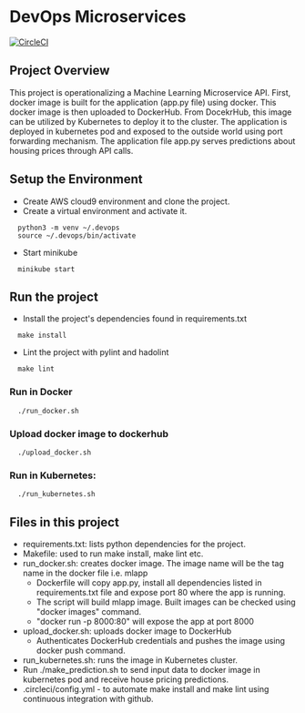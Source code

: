 # DevOps Microservices

[![CircleCI](https://circleci.com/gh/walidoc/DevOps_Microservices.svg?style=svg)](https://circleci.com/gh/walidoc/DevOps_Microservices)

## Project Overview
This project is operationalizing a Machine Learning Microservice API. First, docker image is built for the application (app.py file) using docker. This docker image is then uploaded to DockerHub. From DocekrHub, this image can be utilized by Kubernetes to deploy it to the cluster. The application is deployed in kubernetes pod and exposed to the outside world using port forwarding mechanism. The application file app.py serves predictions about housing prices through API calls.

## Setup the Environment
- Create AWS cloud9 environment and clone the project.
- Create a virtual environment and activate it. 
```
  python3 -m venv ~/.devops
  source ~/.devops/bin/activate
```
- Start minikube 
```
  minikube start
```
## Run the project
- Install the project's dependencies found in requirements.txt
```
  make install
```
- Lint the project with pylint and hadolint
```
  make lint
```
### Run in Docker
```
  ./run_docker.sh
```
### Upload docker image to dockerhub
```
  ./upload_docker.sh
```
### Run in Kubernetes: 
```
  ./run_kubernetes.sh
```  
## Files in this project
- requirements.txt: lists python dependencies for the project.
- Makefile: used to run make install, make lint etc.
- run_docker.sh: creates docker image. The image name will be the tag name in the docker file i.e. mlapp
	- Dockerfile will copy app.py, install all dependencies listed in requirements.txt file and expose port 80 where the app is running.
	- The script will build mlapp image. Built images can be checked using "docker images" command.
	- "docker run -p 8000:80" will expose the app at port 8000
- upload_docker.sh: uploads docker image to DockerHub
	- Authenticates DockerHub credentials and pushes the image using docker push command.
- run_kubernetes.sh: runs the image in Kubernetes cluster.
- Run ./make_prediction.sh to send input data to docker image in kubernetes pod and receive house pricing predictions.
- .circleci/config.yml - to automate make install and make lint using continuous integration with github.
